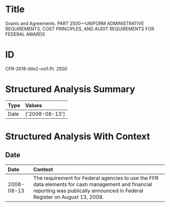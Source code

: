 # Title

 Grants and Agreements. PART 2500—UNIFORM ADMINISTRATIVE REQUIREMENTS, COST PRINCIPLES, AND AUDIT REQUIREMENTS FOR FEDERAL AWARDS


# ID

 CFR-2018-title2-vol1.Pt. 2500


# Structured Analysis Summary

| Type   | Values         |
|:-------|:---------------|
| Date   | ['2008-08-13'] |


# Structured Analysis With Context

 


## Date

| Date       | Context                                                                                                                                                                        |
|:-----------|:-------------------------------------------------------------------------------------------------------------------------------------------------------------------------------|
| 2008-08-13 | The requirement for Federal agencies to use the FFR data elements for cash management and financial reporting was publically announced in Federal Register on August 13, 2008. |


